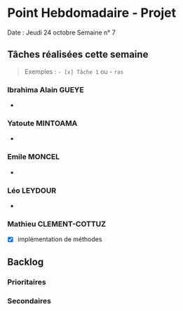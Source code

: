 # Point Hebdomadaire - Projet

Date : Jeudi 24 octobre
Semaine n° 7

## Tâches réalisées cette semaine

> Exemples : `- [x] Tâche 1` ou - `ras`

### Ibrahima Alain GUEYE

- 

### Yatoute MINTOAMA

- 

### Emile MONCEL

-  

### Léo LEYDOUR

- 

### Mathieu CLEMENT-COTTUZ

- [x] implémentation de méthodes 

## Backlog



### Prioritaires

### Secondaires
